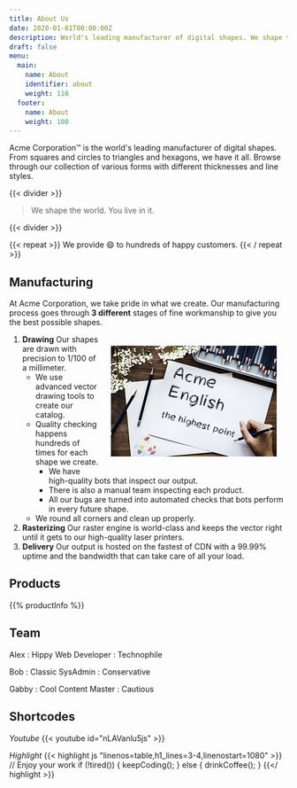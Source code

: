 ```yaml
---
title: About Us
date: 2020-01-01T00:00:00Z
description: World's leading manufacturer of digital shapes. We shape the world. You live in it.
draft: false
menu:
  main:
    name: About
    identifier: about
    weight: 110
  footer:
    name: About
    weight: 100
---
```


Acme Corporation&trade; is the world's leading manufacturer of digital shapes. From squares and circles to triangles and hexagons, we have it all. Browse through our collection of various forms with different thicknesses and line styles.

{{< divider >}}

> We shape the world. You live in it.

{{< divider >}}

{{< repeat >}}
We provide :smile: to hundreds of happy customers.
{{< / repeat >}}

Manufacturing
--------------

At Acme Corporation, we take pride in what we create. Our manufacturing process goes through **3 different** stages of fine workmanship to give you the best possible shapes.

<img style="float:right; margin: 20px;" src="draw.jpg">

1. **Drawing** Our shapes are drawn with precision to 1/100 of a millimeter.
   * We use advanced vector drawing tools to create our catalog.
   * Quality checking happens hundreds of times for each shape we create.
     * We have high-quality bots that inspect our output.
     * There is also a manual team inspecting each product.
     * All our bugs are turned into automated checks that bots perform in every future shape.
   * We round all corners and clean up properly.
2. **Rasterizing** Our raster engine is world-class and keeps the vector right until it gets to our high-quality laser printers.
3. **Delivery** Our output is hosted on the fastest of CDN with a 99.99% uptime and the bandwidth that can take care of all your load.

Products
---------

{{% productInfo %}}

Team
-----

Alex
: Hippy Web Developer
: Technophile

Bob
: Classic SysAdmin
: Conservative

Gabby
: Cool Content Master
: Cautious

## Shortcodes

*Youtube*
{{< youtube id="nLAVanlu5js" >}}

*Highlight*
{{< highlight js "linenos=table,h1_lines=3-4,linenostart=1080" >}}
// Enjoy your work
if (!tired()) {
  keepCoding();
} else {
  drinkCoffee();
}
{{</ highlight >}}
